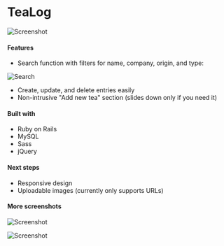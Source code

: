 TeaLog
=========

![Screenshot](http://i.imgur.com/ArLJ3.png)

#### Features
* Search function with filters for name, company, origin, and type:

![Search](http://i.imgur.com/0YHX1.png)

* Create, update, and delete entries easily
* Non-intrusive "Add new tea" section (slides down only if you need it)

#### Built with
* Ruby on Rails
* MySQL
* Sass
* jQuery

#### Next steps
* Responsive design
* Uploadable images (currently only supports URLs)

#### More screenshots
![Screenshot](http://i.imgur.com/Rblhf.png)


![Screenshot](http://i.imgur.com/NUTwg.png)
